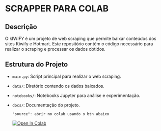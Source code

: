 # SCRAPPER PARA COLAB

## Descrição
O kIWIFY é um projeto de web scraping que permite baixar conteúdos dos sites Kiwify e Hotmart. Este repositório contém o código necessário para realizar o scraping e processar os dados obtidos.

## Estrutura do Projeto
- `main.py`: Script principal para realizar o web scraping.
- `data/`: Diretório contendo os dados baixados.
- `notebooks/`: Notebooks Jupyter para análise e experimentação.
- `docs/`: Documentação do projeto.


      "source": abrir no colab usando o btn abaixo

      
    [![Open In Colab](https://colab.research.google.com/assets/colab-badge.svg)]([https://colab.research.google.com/github/infuseai/colab-xterm/blob/main/demo.ipynb](https://github.com/ss-iptv/colab---Kiwi-Hot/blob/main/Kiwifei_Hotm4rtei_Colab.ipynb))



